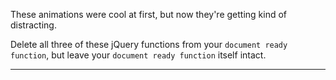 <div class="challenge-instructions jquery"><div><section id="description">
<p>These animations were cool at first, but now they're getting kind of distracting.</p>
<p>Delete all three of these jQuery functions from your <code>document ready function</code>, but leave your <code>document ready function</code> itself intact.</p>
</section></div><hr/></div>